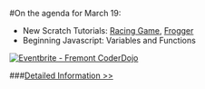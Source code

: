 #On the agenda for March 19:
- New Scratch Tutorials: [Racing Game](/img/racing.pdf), [Frogger](/img/frogger.pdf)
- Beginning Javascript: Variables and Functions

<a href="http://www.eventbrite.com/e/fremont-coderdojo-tickets-16179350874?ref=ebtn" target="_blank"><img src="https://www.eventbrite.com/custombutton?eid=16179350874" alt="Eventbrite - Fremont CoderDojo" /></a>

###[Detailed Information >>](/about)
